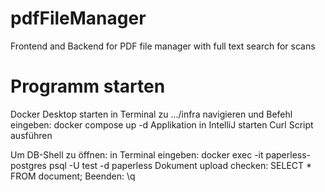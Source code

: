 # pdfFileManager
Frontend and Backend for PDF file manager with full text search for scans

# Programm starten
Docker Desktop starten
in Terminal zu .../infra navigieren und Befehl eingeben: docker compose up -d
Applikation in IntelliJ starten
Curl Script ausführen

Um DB-Shell zu öffnen:
in Terminal eingeben: docker exec -it paperless-postgres psql -U test -d paperless
Dokument upload checken: SELECT * FROM document;
Beenden: \q

